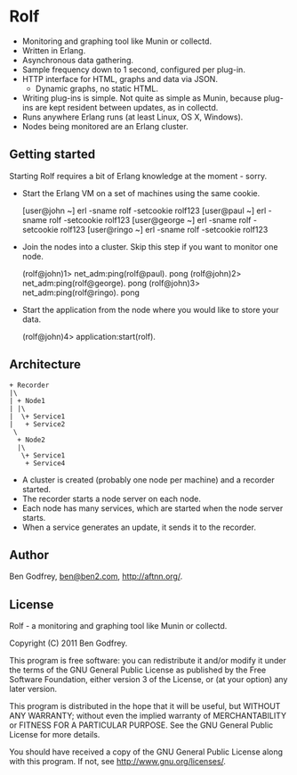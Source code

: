 Rolf
====

- Monitoring and graphing tool like Munin or collectd.
- Written in Erlang.
- Asynchronous data gathering.
- Sample frequency down to 1 second, configured per plug-in.
- HTTP interface for HTML, graphs and data via JSON.
  - Dynamic graphs, no static HTML.
- Writing plug-ins is simple. Not quite as simple as Munin, because plug-ins are
  kept resident between updates, as in collectd.
- Runs anywhere Erlang runs (at least Linux, OS X, Windows).
- Nodes being monitored are an Erlang cluster.

Getting started
---------------

Starting Rolf requires a bit of Erlang knowledge at the moment - sorry.

- Start the Erlang VM on a set of machines using the same cookie.

    [user@john ~] erl -sname rolf -setcookie rolf123
    [user@paul ~] erl -sname rolf -setcookie rolf123
    [user@george ~] erl -sname rolf -setcookie rolf123
    [user@ringo ~] erl -sname rolf -setcookie rolf123

- Join the nodes into a cluster. Skip this step if you want to monitor one node.

    (rolf@john)1> net_adm:ping(rolf@paul).
    pong
    (rolf@john)2> net_adm:ping(rolf@george).
    pong
    (rolf@john)3> net_adm:ping(rolf@ringo).
    pong

- Start the application from the node where you would like to store your data.

    (rolf@john)4> application:start(rolf).

Architecture
------------

    + Recorder
    |\
    | + Node1
    | |\
    |  \+ Service1
    |   + Service2
     \
      + Node2
      |\
       \+ Service1
        + Service4

- A cluster is created (probably one node per machine) and a recorder started.
- The recorder starts a node server on each node.
- Each node has many services, which are started when the node server starts.
- When a service generates an update, it sends it to the recorder.

Author
------

Ben Godfrey, ben@ben2.com, http://aftnn.org/.

License
-------

Rolf - a monitoring and graphing tool like Munin or collectd.

Copyright (C) 2011 Ben Godfrey.

This program is free software: you can redistribute it and/or modify
it under the terms of the GNU General Public License as published by
the Free Software Foundation, either version 3 of the License, or
(at your option) any later version.

This program is distributed in the hope that it will be useful,
but WITHOUT ANY WARRANTY; without even the implied warranty of
MERCHANTABILITY or FITNESS FOR A PARTICULAR PURPOSE. See the
GNU General Public License for more details.

You should have received a copy of the GNU General Public License
along with this program. If not, see <http://www.gnu.org/licenses/>.

